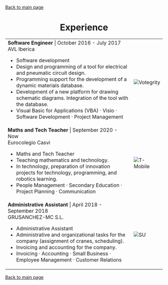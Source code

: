 [Back to main page](./../README.md)

<h1 align="center">Experience</h1>
<table>
  <tr>
    <td width="80%">
      <b>Software Engineer</b> | October 2016 - July 2017<br />
      AVL Iberica<br />
      <ul>  
        <li>Software development</li>
        <li>Design and programming of a tool for electrical and pneumatic circuit design.</li>
        <li>Programming support for the development of a dynamic materials database.</li>
        <li>Development of a new platform for drawing schematic diagrams. Integration of the tool with the database.</li>
        <li>Visual Basic for Applications (VBA) · Visio · Software Development · Project Management</li>
      </ul>
    </td>
    <td><image alt="Votegrity" src="../assets/images/AVL_logo.jpeg" /></td>
  </tr>
  <tr>
    <td width="80%">
      <b>Maths and Tech Teacher</b> | September 2020 - Now<br />
      Eurocolegio Casvi<br />
      <ul>
        <li>Maths and Tech Teacher</li>
        <li>Teaching mathematics and technology.</li>
        <li>In technology, preparation of innovation projects for technology, programming, and robotics learning.</li>
        <li>People Management · Secondary Education · Project Planning · Communication</li>
      </ul>
    </td>
    <td><image alt="T-Mobile" src="../assets/images/CASVI_logo.png"/></td>
  </tr>
  </tr>
  <tr>
    <td>
      <b>Administrative Assistant</b> | April 2018 - September 2018<br />
      GRUSANCHEZ-MC S.L.<br />
      <ul>
        <li>Administrative Assistant</li>
        <li>Administrative and organizational tasks for the company (assignment of cranes, scheduling).</li>
        <li>Invoicing and accounting for the company.</li>
        <li>Invoicing · Accounting · Small Business · Employee Management · Customer Relations</li>
      </ul>
    </td>
    <td><image alt="SU" src="../assets/images/GRUSANCHEZ_logo.png" /></td>
  </tr>
</table>

[Back to main page](./../README.md)
